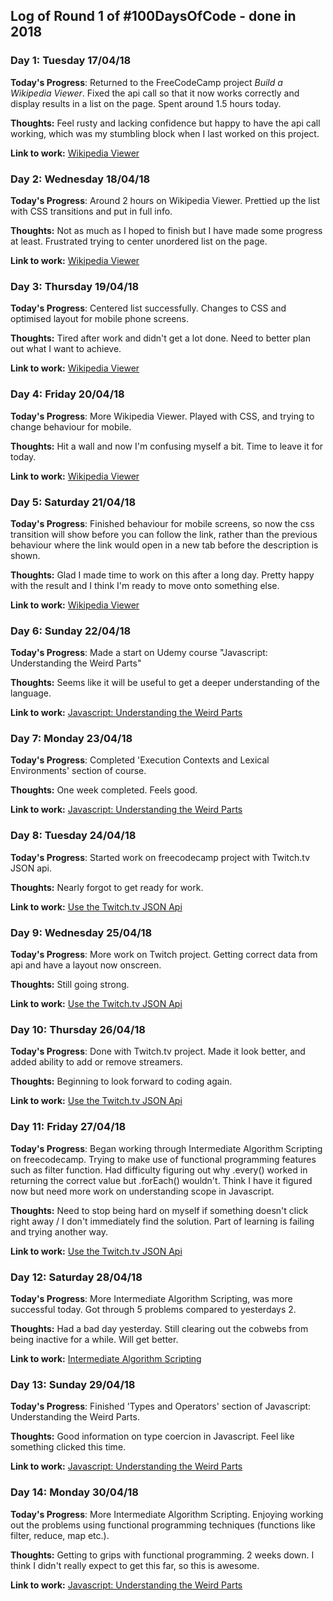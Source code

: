 ## Log of Round 1 of #100DaysOfCode - done in 2018

### Day 1: Tuesday 17/04/18

**Today's Progress**: Returned to the FreeCodeCamp project *Build a Wikipedia Viewer*. Fixed the api call so that it now works correctly and display results in a list on the page. Spent around 1.5 hours today.

**Thoughts:** Feel rusty and lacking confidence but happy to have the api call working, which was my stumbling block when I last worked on this project.

**Link to work:** [Wikipedia Viewer](https://codepen.io/cyanhearth/pen/KaGGLz?editors=0110)

### Day 2: Wednesday 18/04/18

**Today's Progress**: Around 2 hours on Wikipedia Viewer. Prettied up the list with CSS transitions and put in full info.

**Thoughts:** Not as much as I hoped to finish but I have made some progress at least. Frustrated trying to center unordered list on the page.

**Link to work:** [Wikipedia Viewer](https://codepen.io/cyanhearth/pen/KaGGLz?editors=0110)

### Day 3: Thursday 19/04/18

**Today's Progress**: Centered list successfully. Changes to CSS and optimised layout for mobile phone screens.

**Thoughts:** Tired after work and didn't get a lot done. Need to better plan out what I want to achieve.

**Link to work:** [Wikipedia Viewer](https://codepen.io/cyanhearth/pen/KaGGLz?editors=0110)

### Day 4: Friday 20/04/18

**Today's Progress**: More Wikipedia Viewer. Played with CSS, and trying to change behaviour for mobile.

**Thoughts:** Hit a wall and now I'm confusing myself a bit. Time to leave it for today.

**Link to work:** [Wikipedia Viewer](https://codepen.io/cyanhearth/pen/KaGGLz?editors=0110)

### Day 5: Saturday 21/04/18

**Today's Progress**: Finished behaviour for mobile screens, so now the css transition will show before you can follow the link, rather than the previous behaviour where the link would open in a new tab before the description is shown.

**Thoughts:** Glad I made time to work on this after a long day. Pretty happy with the result and I think I'm ready to move onto something else.

**Link to work:** [Wikipedia Viewer](https://codepen.io/cyanhearth/pen/KaGGLz?editors=0110)

### Day 6: Sunday 22/04/18

**Today's Progress**: Made a start on Udemy course "Javascript: Understanding the Weird Parts"

**Thoughts:** Seems like it will be useful to get a deeper understanding of the language.

**Link to work:** [Javascript: Understanding the Weird Parts](https://www.udemy.com/understand-javascript/)

### Day 7: Monday 23/04/18

**Today's Progress**: Completed 'Execution Contexts and Lexical Environments' section of course.

**Thoughts:** One week completed. Feels good.

**Link to work:** [Javascript: Understanding the Weird Parts](https://www.udemy.com/understand-javascript/)

### Day 8: Tuesday 24/04/18

**Today's Progress**: Started work on freecodecamp project with Twitch.tv JSON api.

**Thoughts:** Nearly forgot to get ready for work.

**Link to work:** [Use the Twitch.tv JSON Api](https://codepen.io/cyanhearth/pen/KRzXRb?editors=1111)

### Day 9: Wednesday 25/04/18

**Today's Progress**: More work on Twitch project. Getting correct data from api and have a layout now onscreen.

**Thoughts:** Still going strong.

**Link to work:** [Use the Twitch.tv JSON Api](https://codepen.io/cyanhearth/pen/KRzXRb?editors=1111)

### Day 10: Thursday 26/04/18

**Today's Progress**: Done with Twitch.tv project. Made it look better, and added ability to add or remove streamers.

**Thoughts:** Beginning to look forward to coding again.

**Link to work:** [Use the Twitch.tv JSON Api](https://codepen.io/cyanhearth/pen/KRzXRb?editors=1111)

### Day 11: Friday 27/04/18

**Today's Progress**: Began working through Intermediate Algorithm Scripting on freecodecamp. Trying to make use of functional programming features such as filter function. Had difficulty figuring out why .every() worked in returning the correct value but .forEach() wouldn't. Think I have it figured now but need more work on understanding scope in Javascript.

**Thoughts:** Need to stop being hard on myself if something doesn't click right away / I don't immediately find the solution. Part of learning is failing and trying another way.

**Link to work:** [Use the Twitch.tv JSON Api](https://codepen.io/cyanhearth/pen/KRzXRb?editors=1111)

### Day 12: Saturday 28/04/18

**Today's Progress**: More Intermediate Algorithm Scripting, was more successful today. Got through 5 problems compared to yesterdays 2. 

**Thoughts:** Had a bad day yesterday. Still clearing out the cobwebs from being inactive for a while. Will get better.

**Link to work:** [Intermediate Algorithm Scripting](https://www.freecodecamp.org/challenges/)

### Day 13: Sunday 29/04/18

**Today's Progress**: Finished 'Types and Operators' section of Javascript: Understanding the Weird Parts. 

**Thoughts:** Good information on type coercion in Javascript. Feel like something clicked this time.

**Link to work:** [Javascript: Understanding the Weird Parts](https://www.udemy.com/understand-javascript/)

### Day 14: Monday 30/04/18

**Today's Progress**: More Intermediate Algorithm Scripting. Enjoying working out the problems using functional programming techniques (functions like filter, reduce, map etc.).  

**Thoughts:** Getting to grips with functional programming. 2 weeks down. I think I didn't really expect to get this far, so this is awesome.

**Link to work:** [Javascript: Understanding the Weird Parts](https://www.udemy.com/understand-javascript/)
